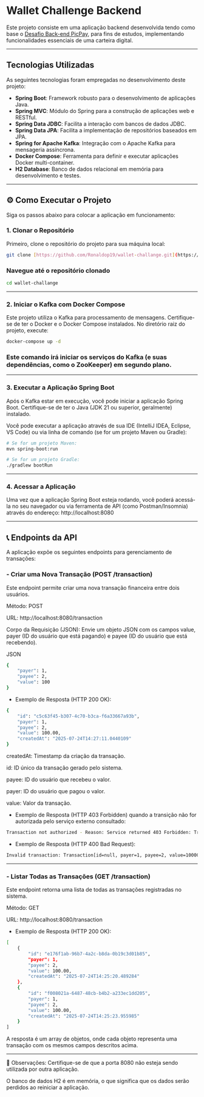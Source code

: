 # Wallet Challenge Backend

Este projeto consiste em uma aplicação backend desenvolvida tendo como base o [Desafio Back-end PicPay](https://github.com/PicPay/picpay-desafio-backend?tab=readme-ov-file), para fins de estudos, implementando funcionalidades essenciais de uma carteira digital.

---

## Tecnologias Utilizadas

As seguintes tecnologias foram empregadas no desenvolvimento deste projeto:

* **Spring Boot**: Framework robusto para o desenvolvimento de aplicações Java.
* **Spring MVC**: Módulo do Spring para a construção de aplicações web e RESTful.
* **Spring Data JDBC**: Facilita a interação com bancos de dados JDBC.
* **Spring Data JPA**: Facilita a implementação de repositórios baseados em JPA.
* **Spring for Apache Kafka**: Integração com o Apache Kafka para mensageria assíncrona.
* **Docker Compose**: Ferramenta para definir e executar aplicações Docker multi-container.
* **H2 Database**: Banco de dados relacional em memória para desenvolvimento e testes.

---

## ⚙️ Como Executar o Projeto

Siga os passos abaixo para colocar a aplicação em funcionamento:

### 1. Clonar o Repositório

Primeiro, clone o repositório do projeto para sua máquina local:

```bash
git clone [https://github.com/Ronaldop19/wallet-challange.git](https://github.com/Ronaldop19/wallet-challange.git)
```

### Navegue até o repositório clonado
```bash
cd wallet-challange
```
---
### 2. Iniciar o Kafka com Docker Compose

Este projeto utiliza o Kafka para processamento de mensagens. Certifique-se de ter o Docker e o Docker Compose instalados. No diretório raiz do projeto, execute:
```bash
docker-compose up -d
```
### Este comando irá iniciar os serviços do Kafka (e suas dependências, como o ZooKeeper) em segundo plano. ###
---
### 3. Executar a Aplicação Spring Boot
Após o Kafka estar em execução, você pode iniciar a aplicação Spring Boot. Certifique-se de ter o Java (JDK 21 ou superior, geralmente) instalado.

Você pode executar a aplicação através de sua IDE (IntelliJ IDEA, Eclipse, VS Code) ou via linha de comando (se for um projeto Maven ou Gradle):

```bash
# Se for um projeto Maven:
mvn spring-boot:run

# Se for um projeto Gradle:
./gradlew bootRun
```
---
### 4. Acessar a Aplicação
Uma vez que a aplicação Spring Boot esteja rodando, você poderá acessá-la no seu navegador ou via ferramenta de API (como Postman/Insomnia) através do endereço: http://localhost:8080

---

## 📞 Endpoints da API

A aplicação expõe os seguintes endpoints para gerenciamento de transações:

### - Criar uma Nova Transação (POST /transaction)
Este endpoint permite criar uma nova transação financeira entre dois usuários.

Método: POST

URL: http://localhost:8080/transaction

Corpo da Requisição (JSON):
Envie um objeto JSON com os campos value, payer (ID do usuário que está pagando) e payee (ID do usuário que está recebendo).

JSON
```bash
{
	"payer": 1,
	"payee": 2,
	"value": 100
}
```
- Exemplo de Resposta (HTTP 200 OK):
```bash
{
    "id": "c5c63f45-b307-4c70-b3ca-f6a33667a93b",
    "payer": 1,
    "payee": 2,
    "value": 100.00,
    "createdAt": "2025-07-24T14:27:11.0440109"
}
```
createdAt: Timestamp da criação da transação.

id: ID único da transação gerado pelo sistema.

payee: ID do usuário que recebeu o valor.

payer: ID do usuário que pagou o valor.

value: Valor da transação.


- Exemplo de Resposta (HTTP 403 Forbidden) quando a transição não for autorizada pelo serviço externo consultado:
```bash
Transaction not authorized - Reason: Service returned 403 Forbidden: Transaction[id=null, payer=1, payee=2, value=100.00, createdAt=null]
```

- Exemplo de Resposta (HTTP 400 Bad Request):
```bash
Invalid transaction: Transaction[id=null, payer=1, payee=2, value=10000.00, createdAt=null]
```
---
### - Listar Todas as Transações (GET /transaction)
Este endpoint retorna uma lista de todas as transações registradas no sistema.

Método: GET

URL: http://localhost:8080/transaction

- Exemplo de Resposta (HTTP 200 OK):

```bash
[
    {
        "id": "e176f1ab-96b7-4a2c-b8da-0b19c3d01b85",
        "payer": 1,
        "payee": 2,
        "value": 100.00,
        "createdAt": "2025-07-24T14:25:20.489284"
    },
    {
        "id": "f008021a-6487-48cb-b4b2-a233ec1dd205",
        "payer": 1,
        "payee": 2,
        "value": 100.00,
        "createdAt": "2025-07-24T14:25:23.955985"
    }
]
```
A resposta é um array de objetos, onde cada objeto representa uma transação com os mesmos campos descritos acima.

---
📝 Observações:
Certifique-se de que a porta 8080 não esteja sendo utilizada por outra aplicação.

O banco de dados H2 é em memória, o que significa que os dados serão perdidos ao reiniciar a aplicação.
